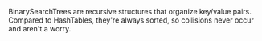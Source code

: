 BinarySearchTrees are recursive structures that organize key/value pairs. Compared to HashTables, they're always sorted, so collisions never occur and aren't a worry.
